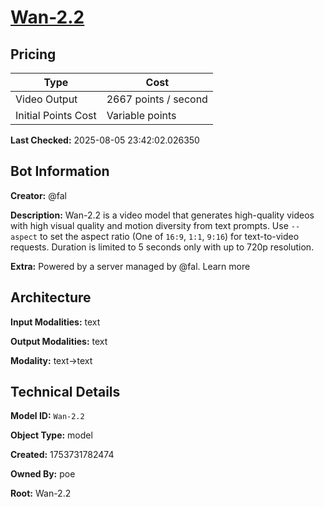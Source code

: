 # [Wan-2.2](https://poe.com/Wan-2.2)

## Pricing

| Type | Cost |
|------|------|
| Video Output | 2667 points / second |
| Initial Points Cost | Variable points |

**Last Checked:** 2025-08-05 23:42:02.026350


## Bot Information

**Creator:** @fal

**Description:** Wan-2.2 is a video model that generates high-quality videos with high visual quality and motion diversity from text prompts. Use `--aspect` to set the aspect ratio (One of `16:9`, `1:1`, `9:16`) for text-to-video requests. Duration is limited to 5 seconds only with up to 720p resolution.

**Extra:** Powered by a server managed by @fal. Learn more


## Architecture

**Input Modalities:** text

**Output Modalities:** text

**Modality:** text->text


## Technical Details

**Model ID:** `Wan-2.2`

**Object Type:** model

**Created:** 1753731782474

**Owned By:** poe

**Root:** Wan-2.2
